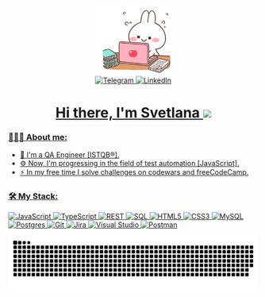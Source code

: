 <div id="header" align="center">
  <img src= ./rabbit.gif width="150">
</div>

<div id="contacts" align="center">
 <a href="https://t.me/qasvetlana/">
  <img src="https://img.shields.io/badge/Telegram-black?style=for-the-badge&logo=telegram&logoColor=white" alt="Telegram"/>
</a>
 <a href="https://www.linkedin.com/in/svetlana-yatskevich">
  <img src="https://img.shields.io/badge/LinkedIn-black?style=for-the-badge&logo=linkedin&logoColor=white" alt="LinkedIn"/>
 </div>

<h1 align="center">Hi there, I'm Svetlana
<img src="https://github.com/blackcater/blackcater/raw/main/images/Hi.gif" height="32"/></h1>

### 👩🏻‍💻 About me: 
- 🔎 I'm a QA Engineer [ISTQB®].  
- ⚙️ Now, I'm progressing in the field of test automation [JavaScript].
- ⚡ In my free time I solve challenges on codewars and freeCodeCamp.               

### 🛠️ My Stack:
![JavaScript](https://img.shields.io/badge/javascript-%23323330.svg?style=for-the-badge&logo=javascript&logoColor=%23F7DF1E)
![TypeScript](https://img.shields.io/badge/typescript-%23007ACC.svg?style=for-the-badge&logo=typescript&logoColor=white)
![REST](https://img.shields.io/badge/REST-%23593d88.svg?style=for-the-badge&logo=rest&logoColor=white)
![SQL](https://img.shields.io/badge/SQL-6DA55F?style=for-the-badge&logo=sql&logoColor=white)
![HTML5](https://img.shields.io/badge/html5-%23E34F26.svg?style=for-the-badge&logo=html5&logoColor=white)
![CSS3](https://img.shields.io/badge/css3-%231572B6.svg?style=for-the-badge&logo=css3&logoColor=white)
![MySQL](https://img.shields.io/badge/mysql-%2300f.svg?style=for-the-badge&logo=mysql&logoColor=white)
![Postgres](https://img.shields.io/badge/postgres-%23316192.svg?style=for-the-badge&logo=postgresql&logoColor=white)
![Git](https://img.shields.io/badge/git-%23F05033.svg?style=for-the-badge&logo=git&logoColor=white)
![Jira](https://img.shields.io/badge/jira-%230A0FFF.svg?style=for-the-badge&logo=jira&logoColor=white)
![Visual Studio](https://img.shields.io/badge/Visual%20Studio%20Code-0078d7.svg?style=for-the-badge&logo=visual-studio-code&logoColor=white)
![Postman](https://img.shields.io/badge/Postman-FF6C37?style=for-the-badge&logo=postman&logoColor=white)



<picture>
  <source media="(prefers-color-scheme: dark)" srcset="https://raw.githubusercontent.com/svyatskevich/svyatskevich/output/github-contribution-grid-snake-dark.svg">
  <source media="(prefers-color-scheme: light)" srcset="https://raw.githubusercontent.com/svyatskevich/svyatskevich/output/github-contribution-grid-snake.svg">
  <img alt="github contribution grid snake animation" src="https://raw.githubusercontent.com/svyatskevich/svyatskevich/output/github-contribution-grid-snake.svg">
</picture>

